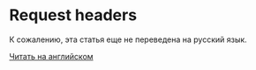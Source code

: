 # Request headers

К сожалению, эта статья еще не переведена на русский язык.

[Читать на английском](/en/waves-node/node-api/headers)

